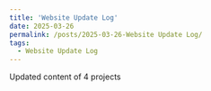```yaml
---
title: 'Website Update Log'
date: 2025-03-26
permalink: /posts/2025-03-26-Website Update Log/
tags:
  - Website Update Log
---
```


Updated content of 4 projects
